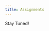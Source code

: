 ```yaml
---
title: Assignments 
---
```


Stay Tuned!

<!--
- [Homework #1](homeworks/hw1.html), 65 points, due Friday, January 14
- [Homework #2](homeworks/hw2.new.html), due Sunday, January 30 
- [Homework #3](homeworks/hw3.html), due Sunday, February 20 
- [Homework #4](homeworks/hw4.html), due Wednesday, March 2 
- [Final](homeworks/final.html), due Sunday, March 20 
-->
